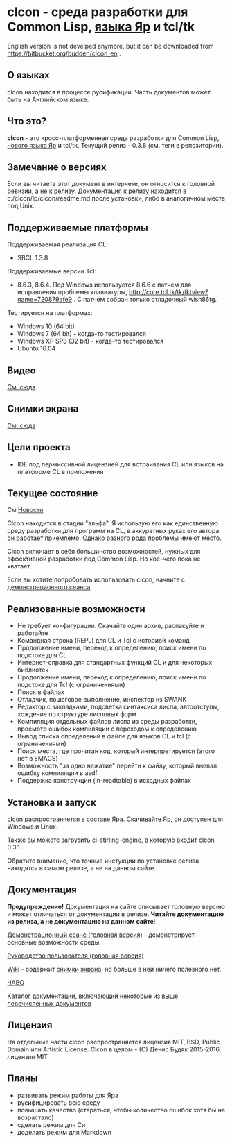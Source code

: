 # clcon - среда разработки для Common Lisp, [языка Яр](https://bitbucket.org/budden/yar) и tcl/tk

English version is not develped anymore, but it can be downloaded from https://bitbucket.org/budden/clcon_en . 

## О языках

clcon находится в процессе русификации. Часть документов может быть на Английском языке. 
﻿
## Что это? 

**clcon** - это кросс-платформенная среда разработки для Common Lisp, [нового языка Яр](https://bitbucket.org/budden/yar) и tcl/tk. Текущий релиз - 0.3.8 (см. теги в репозитории). 

## Замечание о версиях

Если вы читаете этот документ в интернете, он относится к головной ревизии, а не к релизу. 
Документация к релизу находится в c:/clcon/lp/clcon/readme.md после установки, либо в аналогичном месте под Unix. 

## Поддерживаемые платформы

Поддерживаемая реализация CL: 

- SBCL 1.3.8

Поддерживаемые версии Tcl:

- 8.6.3, 8.6.4. Под Windows используется 8.6.6 с патчем для исправления проблемы клавиатуры, http://core.tcl.tk/tk/tktview?name=720879afe9 . С патчем собран только отладочный wish86tg. 

Тестируется на платформах:

- Windows 10 (64 bit) 
- Windows 7 (64 bit) - когда-то тестировался
- Windows XP SP3 (32 bit) - когда-то тестировался
- Ubuntu 16.04 

## Видео

[См. сюда](https://www.youtube.com/watch?v=nMhwvZ56jHU)

## Снимки экрана

[См. сюда](https://bitbucket.org/budden/clcon/wiki/Screenshots)

## Цели проекта

- IDE под пермиссивной лицензией для встраивания CL или языков на платформе CL в приложения

## Текущее состояние

См [Новости](doc/NEWS.md)

Clcon находится в стадии "альфа". Я использую его как единственную среду разработки для программ на CL, в аккуратных руках его автора он работает приемлемо. Однако разного рода проблемы имеют место. 

Clcon включает в себя большинство возможностей, нужных для эффективной разработки под Common Lisp. Но кое-чего пока не хватает.


Если вы хотите попробовать использовать clcon, начните с [демонстрационного сеанса](doc/demo-tour.md).

## Реализованные возможности

- Не требует конфигурации. Скачайте один архив, распакуйте и работайте
- Командная строка (REPL) для CL и Tcl с историей команд
- Продолжение имени, переход к определению, поиск имени по подстоке для CL
- Интернет-справка для стандартных функций CL и для некоторых библиотек
- Продолжение имени, переход к определению, поиск имени по подстоке для Tcl (с ограничениями)
- Поиск в файлах
- Отладчик, пошаговое выполнение, инспектор из SWANK 
- Редактор с закладками, подсветка синтаксиса лиспа, автоотступы, хождение по структуре лисповых форм
- Компиляция отдельных файлов лиспа из среды разработки, просмотр ошибок компиляции с переходом к определению
- Вывод списка определений в файле для языков CL и tcl (с ограничениями)
- Поиск места, где прочитан код, который интерпретируется (этого нет в EMACS)
- Возможность "за одно нажатие" перейти к файлу, который вызвал ошибку компиляции в asdf
- Поддержка конструкции (in-readtable) в исходных файлах

## Установка и запуск

clcon распространяется в составе Яра. [Скачивайте Яр](https://bitbucket.org/budden/yar), он доступен для Windows и Linux. 

Также вы можете загрузить 
[cl-stirling-engine](https://bitbucket.org/budden/cl-stirling-engine/downloads/cl-stirling-engine-at-clcon-0.3.1.zip), в которую входит clcon 0.3.1 . 

Обратите внимание, что точные инстукции по установке релиза находятся в самом релизе, а не на данном сайте.

## Документация

**Предупреждение!** Документация на сайте описывает головную версию и может отличаться от документации в релизе. 
**Читайте документацию из релиза, а не документацию на данном сайте**!

[Демонстрационный сеанс (головная версия)](doc/demo-tour.md) - демонстрирует основные возможности среды.

[Руководство пользователя (головная версия)](doc/user-manual.md) 

[Wiki](https://bitbucket.org/budden/clcon/wiki/) - содержит [снимки экрана](https://bitbucket.org/budden/clcon/wiki/Screenshots), но больше в ней ничего полезного нет.  

[ЧАВО](https://bitbucket.org/budden/clcon/src/default/doc/FAQ.md)

[Каталог документации, включающий некоторые из выше перечисленных документов](https://bitbucket.org/budden/clcon/src/default/doc/)

## Лицензия

На отдельные части clcon распространяется лицензия MIT, BSD, Public Domain или Artistic License. Clcon в целом - (С) Денис Будяк 2015-2016, лицензия MIT

## Планы

- развивать режим работы для Яра
- русифицировать всю среду
- повышать качество (стараться, чтобы количество ошибок хотя бы не возрастало)
- сделать режим для Си
- доделать режим для Markdown 

